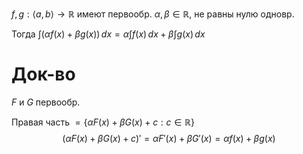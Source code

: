 $f, g: \langle a,b \rangle\to \mathbb{R}$ имеют первообр. $\alpha,\beta \in \mathbb{R}$, не равны нулю одновр.

Тогда $\int (\alpha f(x)+\beta g(x)) \, dx=\alpha \int f(x) \, dx+\beta \int g(x) \, dx$
# Док-во

$F$ и $G$ первообр. 

Правая часть $=\{ \alpha F(x)+\beta G(x)+c: c\in \mathbb{R} \}$
$$
(\alpha F(x)+\beta G(x)+c)'=\alpha F'(x)+\beta G'(x)=\alpha f(x)+\beta g(x)
$$
